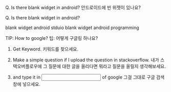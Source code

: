 
Q. Is there blank widget in android?
안드로이드에 빈 위젯이 있나요?


Q. Is there blank widget in android?

blank widget android stduio
blank widget android programming

TIP: How to google?
팁: 어떻게 구글링 하나요?

1. Get Keyword.
키워드를 찾으세요.

2. Make a simple question if I upload the question in stackoverflow.
내가 스택오버플로우에 그 질문에 대한 글을 올리다면 뭐라고 질문을 올릴지 생각해보세요.

3. and type it in <input /> of google
그걸 그대로 구글 검색창에 넣으세요.

